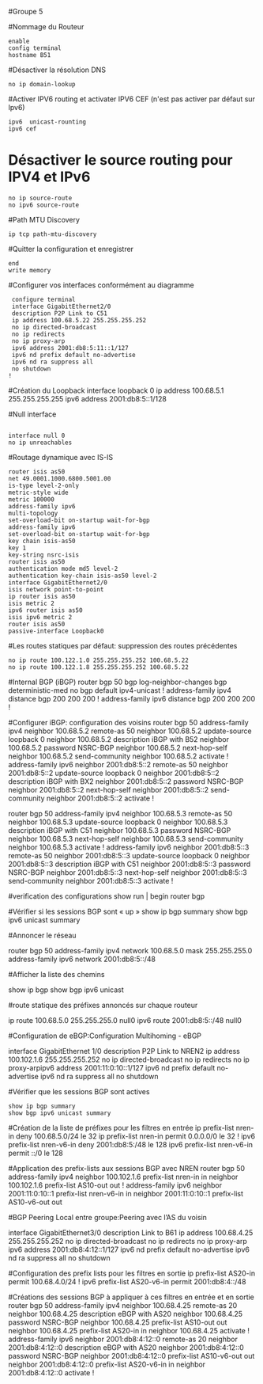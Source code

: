 #Groupe 5

#Nommage du Routeur
```console
enable
config terminal
hostname B51
```

#Désactiver la résolution DNS
```console
no ip domain-lookup
```

#Activer IPV6 routing et activater IPV6 CEF (n'est pas activer par défaut sur Ipv6)
```console
ipv6  unicast-rounting
ipv6 cef
```

# Désactiver le source routing pour IPV4 et IPv6
```console
no ip source-route
no ipv6 source-route
```

#Path MTU Discovery
```console
ip tcp path-mtu-discovery
```

#Quitter la configuration et enregistrer 
```console
end
write memory
```

#Configurer vos interfaces conformément au diagramme
```console
 configure terminal
 interface GigabitEthernet2/0
 description P2P Link to C51
 ip address 100.68.5.22 255.255.255.252
 no ip directed-broadcast
 no ip redirects
 no ip proxy-arp
 ipv6 address 2001:db8:5:11::1/127
 ipv6 nd prefix default no-advertise
 ipv6 nd ra suppress all
 no shutdown
!
```


#Création du Loopback
interface loopback 0
ip address 100.68.5.1 255.255.255.255
ipv6 address 2001:db8:5::1/128

#Null interface


```Console

interface null 0
no ip unreachables

```


#Routage dynamique avec IS-IS

```Console
router isis as50
net 49.0001.1000.6800.5001.00
is-type level-2-only
metric-style wide
metric 100000
address-family ipv6
multi-topology
set-overload-bit on-startup wait-for-bgp
address-family ipv6
set-overload-bit on-startup wait-for-bgp
key chain isis-as50
key 1
key-string nsrc-isis
router isis as50
authentication mode md5 level-2
authentication key-chain isis-as50 level-2
interface GigabitEthernet2/0
isis network point-to-point
ip router isis as50
isis metric 2
ipv6 router isis as50
isis ipv6 metric 2
router isis as50
passive-interface Loopback0

```

#Les routes statiques par défaut: suppression des routes précédentes
```Console
no ip route 100.122.1.0 255.255.255.252 100.68.5.22
no ip route 100.122.1.8 255.255.255.252 100.68.5.22
```

#Internal BGP (iBGP)
router bgp 50
bgp log-neighbor-changes
bgp deterministic-med
no bgp default ipv4-unicast
!
address-family ipv4
distance bgp 200 200 200
!
address-family ipv6
distance bgp 200 200 200
!

#Configurer iBGP: configuration des voisins
router bgp 50
address-family ipv4
neighbor 100.68.5.2 remote-as 50
neighbor 100.68.5.2 update-source loopback 0
neighbor 100.68.5.2 description iBGP with B52
neighbor 100.68.5.2 password NSRC-BGP
neighbor 100.68.5.2 next-hop-self
neighbor 100.68.5.2 send-community
neighbor 100.68.5.2 activate
!
address-family ipv6
neighbor 2001:db8:5::2 remote-as 50
neighbor 2001:db8:5::2 update-source loopback 0
neighbor 2001:db8:5::2 description iBGP with BX2
neighbor 2001:db8:5::2 password NSRC-BGP
neighbor 2001:db8:5::2 next-hop-self
neighbor 2001:db8:5::2 send-community
neighbor 2001:db8:5::2 activate
!

router bgp 50
address-family ipv4
neighbor 100.68.5.3 remote-as 50
neighbor 100.68.5.3 update-source loopback 0
neighbor 100.68.5.3 description iBGP with C51
neighbor 100.68.5.3 password NSRC-BGP
neighbor 100.68.5.3 next-hop-self
neighbor 100.68.5.3 send-community
neighbor 100.68.5.3 activate
!
address-family ipv6
neighbor 2001:db8:5::3 remote-as 50
neighbor 2001:db8:5::3 update-source loopback 0
neighbor 2001:db8:5::3 description iBGP with C51
neighbor 2001:db8:5::3 password NSRC-BGP
neighbor 2001:db8:5::3 next-hop-self
neighbor 2001:db8:5::3 send-community
neighbor 2001:db8:5::3 activate
!


#verification des configurations
show run | begin router bgp

#Vérifier si les sessions BGP sont « up »
show ip bgp summary
show bgp ipv6 unicast summary

#Annoncer le réseau

router bgp 50
address-family ipv4
network 100.68.5.0 mask 255.255.255.0
address-family ipv6
network 2001:db8:5::/48

#Afficher la liste des chemins

show ip bgp
show bgp ipv6 unicast


#route statique des préfixes annoncés sur chaque routeur

ip route 100.68.5.0 255.255.255.0 null0
ipv6 route 2001:db8:5::/48 null0


#Configuration de eBGP:Configuration Multihoming - eBGP

interface GigabitEthernet 1/0
description P2P Link to NREN2
ip address 100.102.1.6 255.255.255.252
no ip directed-broadcast
no ip redirects
no ip proxy-arpipv6 address 2001:11:0:10::1/127
ipv6 nd prefix default no-advertise
ipv6 nd ra suppress all
no shutdown

#Vérifier que les sessions BGP sont actives
```Console
show ip bgp summary
show bgp ipv6 unicast summary

```

#Création de la liste de préfixes pour les filtres en entrée
ip prefix-list nren-in deny 100.68.5.0/24 le 32
ip prefix-list nren-in permit 0.0.0.0/0 le 32
!
ipv6 prefix-list nren-v6-in deny 2001:db8:5:/48 le 128
ipv6 prefix-list nren-v6-in permit ::/0 le 128

#Application des prefix-lists aux sessions BGP avec NREN
router bgp 50
address-family ipv4
neighbor 100.102.1.6 prefix-list nren-in in
neighbor 100.102.1.6 prefix-list AS10-out out
!
address-family ipv6
neighbor 2001:11:0:10::1 prefix-list nren-v6-in in
neighbor 2001:11:0:10::1 prefix-list AS10-v6-out out




#BGP Peering Local entre groupe:Peering avec l’AS du voisin

interface GigabitEthernet3/0
description Link to B61
ip address 100.68.4.25 255.255.255.252
no ip directed-broadcast
no ip redirects
no ip proxy-arp
ipv6 address 2001:db8:4:12::1/127
ipv6 nd prefix default no-advertise
ipv6 nd ra suppress all
no shutdown

#Configuration des prefix lists pour les filtres en sortie
ip prefix-list AS20-in permit 100.68.4.0/24
!
ipv6 prefix-list AS20-v6-in permit 2001:db8:4::/48


#Créations des sessions BGP à appliquer à ces filtres en entrée et en sortie
router bgp 50
address-family ipv4
neighbor 100.68.4.25 remote-as 20
neighbor 100.68.4.25 description eBGP with AS20
neighbor 100.68.4.25 password NSRC-BGP
neighbor 100.68.4.25 prefix-list AS10-out out
neighbor 100.68.4.25 prefix-list AS20-in in
neighbor 100.68.4.25 activate
!
address-family ipv6
neighbor 2001:db8:4:12::0 remote-as 20
neighbor 2001:db8:4:12::0 description eBGP with AS20
neighbor 2001:db8:4:12::0 password NSRC-BGP
neighbor 2001:db8:4:12::0 prefix-list AS10-v6-out out
neighbor 2001:db8:4:12::0 prefix-list AS20-v6-in in
neighbor 2001:db8:4:12::0 activate
!

